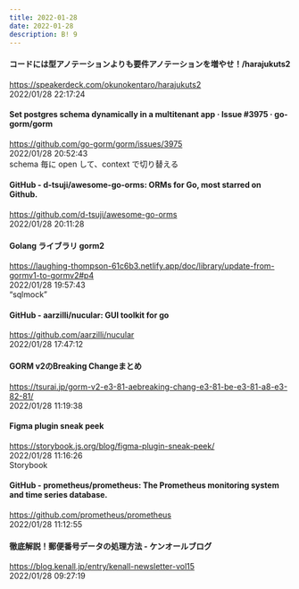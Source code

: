 ```yaml
---
title: 2022-01-28
date: 2022-01-28
description: B! 9
---
```


#### コードには型アノテーションよりも要件アノテーションを増やせ！/harajukuts2
https://speakerdeck.com/okunokentaro/harajukuts2<br>
2022/01/28 22:17:24<br>


#### Set postgres schema dynamically in a multitenant app · Issue #3975 · go-gorm/gorm
https://github.com/go-gorm/gorm/issues/3975<br>
2022/01/28 20:52:43<br>
schema 毎に open して、context で切り替える


#### GitHub - d-tsuji/awesome-go-orms: ORMs for Go, most starred on Github.
https://github.com/d-tsuji/awesome-go-orms<br>
2022/01/28 20:11:28<br>


#### Golang ライブラリ gorm2
https://laughing-thompson-61c6b3.netlify.app/doc/library/update-from-gormv1-to-gormv2#p4<br>
2022/01/28 19:57:43<br>
“sqlmock”


#### GitHub - aarzilli/nucular: GUI toolkit for go
https://github.com/aarzilli/nucular<br>
2022/01/28 17:47:12<br>


#### GORM v2のBreaking Changeまとめ
https://tsurai.jp/gorm-v2-e3-81-aebreaking-chang-e3-81-be-e3-81-a8-e3-82-81/<br>
2022/01/28 11:19:38<br>


#### Figma plugin sneak peek
https://storybook.js.org/blog/figma-plugin-sneak-peek/<br>
2022/01/28 11:16:26<br>
Storybook


#### GitHub - prometheus/prometheus: The Prometheus monitoring system and time series database.
https://github.com/prometheus/prometheus<br>
2022/01/28 11:12:55<br>


#### 徹底解説！郵便番号データの処理方法 - ケンオールブログ
https://blog.kenall.jp/entry/kenall-newsletter-vol15<br>
2022/01/28 09:27:19<br>


